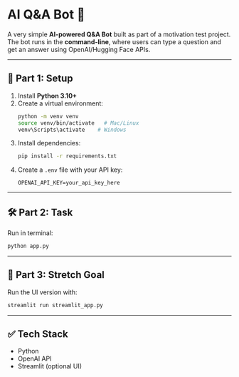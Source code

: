 # AI Q&A Bot 🤖

A very simple **AI-powered Q&A Bot** built as part of a motivation test project.  
The bot runs in the **command-line**, where users can type a question and get an answer using OpenAI/Hugging Face APIs.  

---

## 🚀 Part 1: Setup

1. Install **Python 3.10+**
2. Create a virtual environment:
   ```bash
   python -m venv venv
   source venv/bin/activate   # Mac/Linux
   venv\Scripts\activate    # Windows
   ```
3. Install dependencies:
   ```bash
   pip install -r requirements.txt
   ```
4. Create a `.env` file with your API key:
   ```
   OPENAI_API_KEY=your_api_key_here
   ```

---

## 🛠️ Part 2: Task

Run in terminal:
```bash
python app.py
```

---

## 🎯 Part 3: Stretch Goal

Run the UI version with:
```bash
streamlit run streamlit_app.py
```

---

## ✅ Tech Stack
- Python
- OpenAI API
- Streamlit (optional UI)
